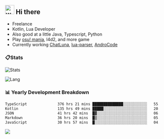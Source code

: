 ## <img alt="wave" src="https://raw.githubusercontent.com/MartinHeinz/MartinHeinz/master/wave.gif" width="30px"> Hi there

- Freelance
- Kotlin, Lua Developer
- Also good at a little Java, Typescript, Python
- Play [osu! mania](https://osu.ppy.sh/users/29808669), l4d2, and more game
- Currently working [ChatLuna](https://github.com/ChatLunaLab), [lua-parser](https://github.com/dingyi222666/lua-parser), [AndroCode](https://github.com/dingyi222666/AndroCode)

### 📋Stats

![Stats](https://github-readme-stats.vercel.app/api?username=dingyi222666&show_icons=true&icon_color=47A69E&title_color=47A69E&count_private=true)    

![Lang](https://github-readme-stats.vercel.app/api/top-langs/?username=dingyi222666&layout=compact&title_color=47A69E&hide=html,css,c,c%2B%2B)   

### 📊 Yearly Development Breakdown

<!--START_SECTION:waka-->

```txt
TypeScript              376 hrs 21 mins ██████████████░░░░░░░░░░░   55.91 %
Kotlin                  135 hrs 49 mins █████░░░░░░░░░░░░░░░░░░░░   20.18 %
JSON                    41 hrs 42 mins  █▓░░░░░░░░░░░░░░░░░░░░░░░   06.20 %
Markdown                36 hrs 20 mins  █▒░░░░░░░░░░░░░░░░░░░░░░░   05.40 %
JavaScript              30 hrs 57 mins  █░░░░░░░░░░░░░░░░░░░░░░░░   04.60 %
```

<!--END_SECTION:waka-->

![](https://komarev.com/ghpvc/?username=dingyi222666)
